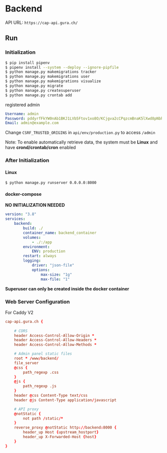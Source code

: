 # Backend
API URL: `https://cap-api.gura.ch/`

## Run

### Initialization

```bash
$ pip install pipenv
$ pipenv install --system --deploy --ignore-pipfile
$ python manage.py makemigrations tracker
$ python manage.py makemigrations user
$ python manage.py makemigrations visualize
$ python manage.py migrate
$ python manage.py createsuperuser
$ python manage.py crontab add
```

registered admin
```yaml
Username: admin
Password: pddyrfFkYW0nAb1BKJ1LVb5Ftov1xo8O/KCjgva2cCPqzcmBnaK5lXwd8pNbhMBe
Email: admin@example.com
```

Change `CSRF_TRUSTED_ORIGINS` in `api/env/production.py` to access `/admin`

Note: To enable automatically retrieve data, the system must be **Linux** and have **crond/crontab/cron** enabled

### After Initialization

#### Linux

```bash
$ python manage.py runserver 0.0.0.0:8000
```

#### docker-compose

**NO INITIALIZATION NEEDED**

```yaml
version: "3.8"
services:
    backend:
        build: ./
        container_name: backend_container
        volumes:
            - ./:/app
        environment:
            ENV: production
        restart: always
        logging:
            driver: "json-file"
            options:
                max-size: "1g"
                max-file: "1"
```

**Superuser can only be created inside the docker container**

### Web Server Configuration

For Caddy V2

```conf
cap-api.gura.ch {
    
    # CORS
    header Access-Control-Allow-Origin *
    header Access-Control-Allow-Headers *
    header Access-Control-Allow-Methods *

    # Admin panel static files
    root * /www/backend/
    file_server
    @css {
        path_regexp .css
    }
    @js {
        path_regexp .js
    }
    header @css Content-Type text/css
    header @js Content-Type application/javascript

    # API proxy
    @notStatic {
        not path /static/*
    }
    reverse_proxy @notStatic http://backend:8000 {
        header_up Host {upstream_hostport}
        header_up X-Forwarded-Host {host}
    }
}
```